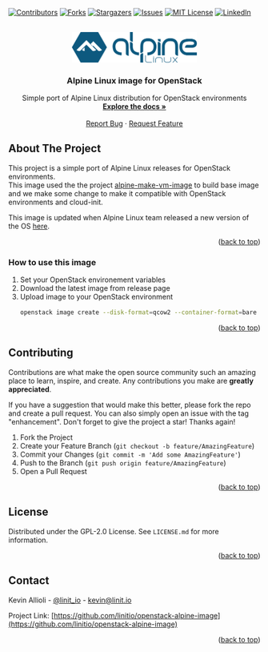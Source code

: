 <div id="top"></div>

<!-- PROJECT SHIELDS -->
[![Contributors][contributors-shield]][contributors-url]
[![Forks][forks-shield]][forks-url]
[![Stargazers][stars-shield]][stars-url]
[![Issues][issues-shield]][issues-url]
[![MIT License][license-shield]][license-url]
[![LinkedIn][linkedin-shield]][linkedin-url]


<!-- PROJECT LOGO -->
<br />
<div align="center">
  <a href="[https://github.com/linitio/repo_name](https://github.com/linitio/openstack-alpine-image)">
    <img src="images/logo.svg" alt="Logo" width="250">
  </a>

<h3 align="center">Alpine Linux image for OpenStack</h3>

  <p align="center">
    Simple port of Alpine Linux distribution for OpenStack environments
    <br />
    <a href="https://github.com/linitio/openstack-alpine-image"><strong>Explore the docs »</strong></a>
    <br />
    <br />
    <a href="https://github.com/linitio/openstack-alpine-image/issues">Report Bug</a>
    ·
    <a href="https://github.com/linitio/openstack-alpine-image/issues">Request Feature</a>
  </p>
</div>

<!-- ABOUT THE PROJECT -->
## About The Project

This project is a simple port of Alpine Linux releases for OpenStack environments.  
This image used the the project [alpine-make-vm-image](https://github.com/alpinelinux/alpine-make-vm-image "alpine-make-vm-image project") to build base image and we make some change to make it compatible with OpenStack environments and cloud-init.  

This image is updated when Alpine Linux team released a new version of the OS [here](https://alpinelinux.org/releases/ "Alpine linux Release Inventory").


<p align="right">(<a href="#top">back to top</a>)</p>

### How to use this image

1. Set your OpenStack environement variables
2. Download the latest image from release page
3. Upload image to your OpenStack environment
   ```sh
   openstack image create --disk-format=qcow2 --container-format=bare --file alpine-<VERSION>-x86_64.qcow2  'Alpine <VERSION>'
   ```

<p align="right">(<a href="#top">back to top</a>)</p>

<!-- CONTRIBUTING -->
## Contributing

Contributions are what make the open source community such an amazing place to learn, inspire, and create. Any contributions you make are **greatly appreciated**.

If you have a suggestion that would make this better, please fork the repo and create a pull request. You can also simply open an issue with the tag "enhancement".
Don't forget to give the project a star! Thanks again!

1. Fork the Project
2. Create your Feature Branch (`git checkout -b feature/AmazingFeature`)
3. Commit your Changes (`git commit -m 'Add some AmazingFeature'`)
4. Push to the Branch (`git push origin feature/AmazingFeature`)
5. Open a Pull Request

<p align="right">(<a href="#top">back to top</a>)</p>



<!-- LICENSE -->
## License

Distributed under the GPL-2.0 License. See `LICENSE.md` for more information.

<p align="right">(<a href="#top">back to top</a>)</p>



<!-- CONTACT -->
## Contact

Kevin Allioli - [@linit_io](https://twitter.com/linit_io) - kevin@linit.io

Project Link: [https://github.com/linitio/openstack-alpine-image](https://github.com/linitio/openstack-alpine-image)

<p align="right">(<a href="#top">back to top</a>)</p>


<!-- MARKDOWN LINKS & IMAGES -->
<!-- https://www.markdownguide.org/basic-syntax/#reference-style-links -->
[contributors-shield]: https://img.shields.io/github/contributors/linitio/openstack-alpine-image.svg?style=for-the-badge
[contributors-url]: https://github.com/linitio/openstack-alpine-image/graphs/contributors
[forks-shield]: https://img.shields.io/github/forks/linitio/openstack-alpine-image.svg?style=for-the-badge
[forks-url]: https://github.com/linitio/openstack-alpine-image/network/members
[stars-shield]: https://img.shields.io/github/stars/linitio/openstack-alpine-image.svg?style=for-the-badge
[stars-url]: https://github.com/linitio/openstack-alpine-image/stargazers
[issues-shield]: https://img.shields.io/github/issues/linitio/openstack-alpine-image.svg?style=for-the-badge
[issues-url]: https://github.com/linitio/openstack-alpine-image/issues
[license-shield]: https://img.shields.io/github/license/linitio/openstack-alpine-image.svg?style=for-the-badge
[license-url]: https://github.com/linitio/openstack-alpine-image/blob/master/LICENSE.txt
[linkedin-shield]: https://img.shields.io/badge/-LinkedIn-black.svg?style=for-the-badge&logo=linkedin&colorB=555
[linkedin-url]: https://linkedin.com/in/kevinallioli
